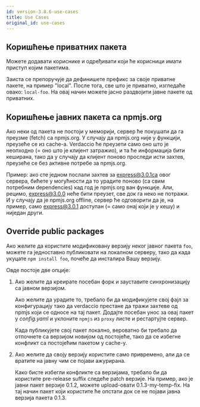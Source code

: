 ```yaml
---
id: version-3.8.6-use-cases
title: Use Cases
original_id: use-cases
---
```


## Коришћење приватних пакета

Можете додавати кориснике и одређивати који ће корисници имати приступ којим пакетима.

Заиста се препоручује да дефинишете префикс за своје приватне пакете, на пример "local". После тога, све што је приватно, изгледаће овако: `local-foo`. На овај начин можете јасно раздвојити јавне пакете од приватних.

## Коришћење јавних пакета са npmjs.org

Ако неки од пакета не постоји у меморији, сервер ће покушати да га преузме (fetch) са npmjs.org. У случају да npmjs.org није у функцији, преузеће се из cache-а. Verdaccio ће преузети само оно што је неопходно (= оно што је клијент затражио), и та ће информација бити кеширана, тако да у случају да клијент поново проследи исти захтев, преузеће се без активне потребе за npmjs.org.

Пример: ако сте једном послали захтев за express@3.0.1са овог сервера, бићете у могућности да то урадите поново (са свим потребним dependencies) кад год је npmjs.org ван функције. Али, рецимо, express@3.0.0 неће бити преузет, све док га неко не потражи. И у случају да је npmjs.org offline, сервер ће одговорити да је, на пример, само express@3.0.1 доступан (= само онај који је у кешу) и ниједан други.

## Override public packages

Ако желите да користите модификовану верзију неког јавног пакета `foo`, можете га једноставно публиковати на локалном серверу, тако да када укуцате `npm install foo`, почеће да инсталира Вашу верзију.

Овде постоје две опције:

1. Ако желите да креирате посебан форк и зауставите синхронизацију са јавном верзијом.
    
    Ако желите да урадите то, требало би да модификујете свој фајл за конфигурацију тако да verdaccio престане да тражи захтеве од npmjs који се односе на тај пакет. Додајте посебан унос за овај пакет у *config.yaml* и уклоните `npmjs` из `proxy` листе и рестартујте сервер.
    
    Када публикујете свој пакет локално, вероватно би требало да отпочнете са верзијом новијом од постојеће, тако да се избегне конфликт са постојећим пакетом у cache-у.

2. Ако желите да своју верзију користите само привремено, али да се вратите на јавну чим се појави ажурирана.
    
    Како бисте избегли конфликте са верзијама, требало би да користите pre-release suffix следеће patch верзије. На пример, ако је јавни пакет верзије 0.1.2, можете upload-овати 0.1.3-my-temp-fix. На тај начин пакет који користите ће опстати док се не појави јавна верзија пакета 0.1.3.